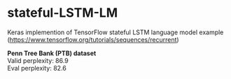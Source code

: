 # stateful-LSTM-LM
Keras implemention of TensorFlow stateful LSTM language model example (https://www.tensorflow.org/tutorials/sequences/recurrent)  

**Penn Tree Bank (PTB) dataset**  
Valid perplexity: 86.9  
Eval perplexity: 82.6
